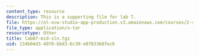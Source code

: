 ```yaml
---
content_type: resource
description: This is a supporting file for lab 7.
file: https://ol-ocw-studio-app-production.s3.amazonaws.com/courses/2-s998-marine-autonomy-sensing-and-communications-spring-2012/134b04d34970bbd3bc39e0783368fec6_lab07-mid-sln.tgz
file_type: application/x-tar
resourcetype: Other
title: lab07-mid-sln.tgz
uid: 134b04d3-4970-bbd3-bc39-e0783368fec6
---
```

